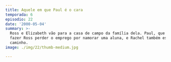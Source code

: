 ```yaml
---
title: Aquele em que Paul é o cara
temporada: 6
episodio: 22
date: '2000-05-04'
summary: >-
  Ross e Elizabeth vão para a casa de campo da família dela. Paul, que ameaçou
  fazer Ross perder o emprego por namorar uma aluna, e Rachel também estão a
  caminho.
image: ./img/22/thumb-medium.jpg

---
```

